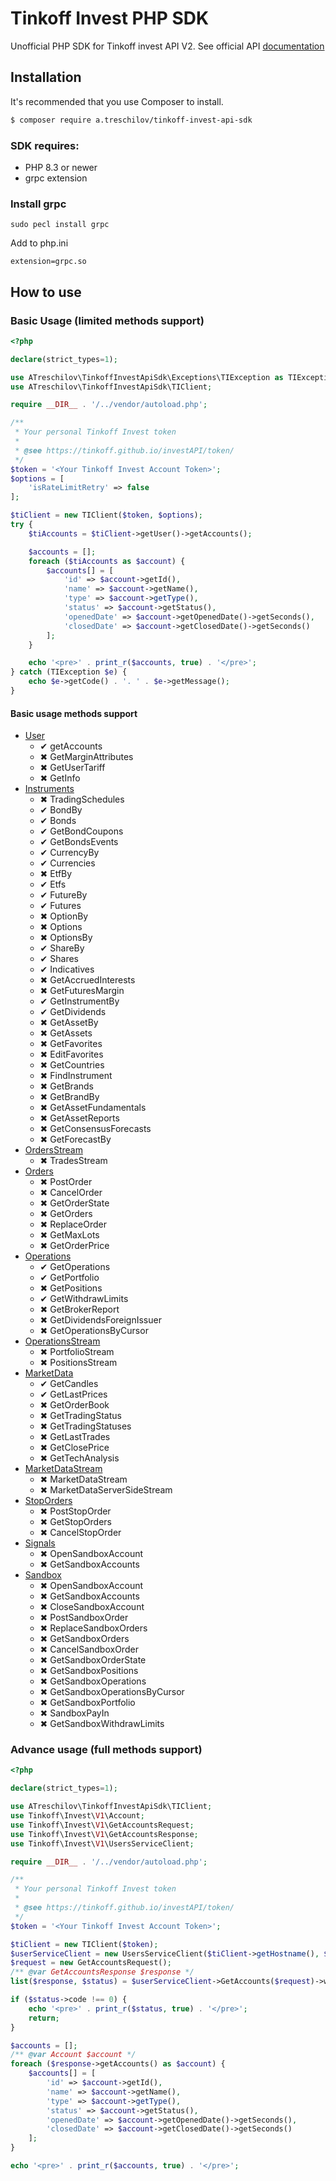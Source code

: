 # Tinkoff Invest PHP SDK

Unofficial PHP SDK for Tinkoff invest API V2. See official API [documentation](https://tinkoff.github.io/investAPI/)

## Installation
It's recommended that you use Composer to install.

```bash
$ composer require a.treschilov/tinkoff-invest-api-sdk
```

### SDK requires:
- PHP 8.3 or newer
- grpc extension

### Install grpc
```
sudo pecl install grpc
```

Add to php.ini
```
extension=grpc.so
```

## How to use

### Basic Usage (limited methods support)
```php
<?php

declare(strict_types=1);

use ATreschilov\TinkoffInvestApiSdk\Exceptions\TIException as TIException;
use ATreschilov\TinkoffInvestApiSdk\TIClient;

require __DIR__ . '/../vendor/autoload.php';

/**
 * Your personal Tinkoff Invest token
 *
 * @see https://tinkoff.github.io/investAPI/token/
 */
$token = '<Your Tinkoff Invest Account Token>';
$options = [
    'isRateLimitRetry' => false
];

$tiClient = new TIClient($token, $options);
try {
    $tiAccounts = $tiClient->getUser()->getAccounts();

    $accounts = [];
    foreach ($tiAccounts as $account) {
        $accounts[] = [
            'id' => $account->getId(),
            'name' => $account->getName(),
            'type' => $account->getType(),
            'status' => $account->getStatus(),
            'openedDate' => $account->getOpenedDate()->getSeconds(),
            'closedDate' => $account->getClosedDate()->getSeconds()
        ];
    }

    echo '<pre>' . print_r($accounts, true) . '</pre>';
} catch (TIException $e) {
    echo $e->getCode() . '. ' . $e->getMessage();
}
```

#### Basic usage methods support
* [User](https://russianinvestments.github.io/investAPI/users/)
  * &#10004; getAccounts
  * &#10006; GetMarginAttributes
  * &#10006; GetUserTariff
  * &#10006; GetInfo
* [Instruments](https://russianinvestments.github.io/investAPI/instruments/)
  * &#10006; TradingSchedules
  * &#10004; BondBy
  * &#10004; Bonds
  * &#10004; GetBondCoupons
  * &#10004; GetBondsEvents
  * &#10004; CurrencyBy
  * &#10004; Currencies
  * &#10006; EtfBy
  * &#10004; Etfs
  * &#10004; FutureBy
  * &#10004; Futures
  * &#10006; OptionBy
  * &#10006; Options
  * &#10006; OptionsBy
  * &#10004; ShareBy
  * &#10004; Shares
  * &#10004; Indicatives
  * &#10006; GetAccruedInterests
  * &#10006; GetFuturesMargin
  * &#10004; GetInstrumentBy
  * &#10004; GetDividends
  * &#10006; GetAssetBy
  * &#10006; GetAssets
  * &#10006; GetFavorites
  * &#10006; EditFavorites
  * &#10006; GetCountries
  * &#10006; FindInstrument
  * &#10006; GetBrands
  * &#10006; GetBrandBy
  * &#10006; GetAssetFundamentals
  * &#10006; GetAssetReports
  * &#10006; GetConsensusForecasts
  * &#10006; GetForecastBy
* [OrdersStream](https://russianinvestments.github.io/investAPI/orders/)
  * &#10006; TradesStream
* [Orders](https://russianinvestments.github.io/investAPI/orders/)
  * &#10006; PostOrder
  * &#10006; CancelOrder
  * &#10006; GetOrderState
  * &#10006; GetOrders
  * &#10006; ReplaceOrder
  * &#10006; GetMaxLots
  * &#10006; GetOrderPrice
* [Operations](https://russianinvestments.github.io/investAPI/operations/)
  * &#10004; GetOperations
  * &#10004; GetPortfolio
  * &#10006; GetPositions
  * &#10004; GetWithdrawLimits
  * &#10006; GetBrokerReport
  * &#10006; GetDividendsForeignIssuer
  * &#10006; GetOperationsByCursor
* [OperationsStream](https://russianinvestments.github.io/investAPI/operations/)
  * &#10006; PortfolioStream
  * &#10006; PositionsStream
* [MarketData](hhttps://russianinvestments.github.io/investAPI/marketdata/)
  * &#10004; GetCandles
  * &#10004; GetLastPrices
  * &#10006; GetOrderBook
  * &#10006; GetTradingStatus
  * &#10006; GetTradingStatuses
  * &#10006; GetLastTrades
  * &#10006; GetClosePrice
  * &#10006; GetTechAnalysis
* [MarketDataStream](https://russianinvestments.github.io/investAPI/marketdata/#marketdatastreamservice)
  * &#10006; MarketDataStream
  * &#10006; MarketDataServerSideStream
* [StopOrders](https://russianinvestments.github.io/investAPI/stoporders/)
  * &#10006; PostStopOrder
  * &#10006; GetStopOrders
  * &#10006; CancelStopOrder
* [Signals](https://russianinvestments.github.io/investAPI/head-signals/)
  * &#10006; OpenSandboxAccount
  * &#10006; GetSandboxAccounts
* [Sandbox](https://russianinvestments.github.io/investAPI/head-sandbox/)
  * &#10006; OpenSandboxAccount
  * &#10006; GetSandboxAccounts
  * &#10006; CloseSandboxAccount
  * &#10006; PostSandboxOrder
  * &#10006; ReplaceSandboxOrders
  * &#10006; GetSandboxOrders
  * &#10006; CancelSandboxOrder
  * &#10006; GetSandboxOrderState
  * &#10006; GetSandboxPositions
  * &#10006; GetSandboxOperations
  * &#10006; GetSandboxOperationsByCursor
  * &#10006; GetSandboxPortfolio
  * &#10006; SandboxPayIn
  * &#10006; GetSandboxWithdrawLimits

### Advance usage (full methods support)

```php
<?php

declare(strict_types=1);

use ATreschilov\TinkoffInvestApiSdk\TIClient;
use Tinkoff\Invest\V1\Account;
use Tinkoff\Invest\V1\GetAccountsRequest;
use Tinkoff\Invest\V1\GetAccountsResponse;
use Tinkoff\Invest\V1\UsersServiceClient;

require __DIR__ . '/../vendor/autoload.php';

/**
 * Your personal Tinkoff Invest token
 *
 * @see https://tinkoff.github.io/investAPI/token/
 */
$token = '<Your Tinkoff Invest Account Token>';

$tiClient = new TIClient($token);
$userServiceClient = new UsersServiceClient($tiClient->getHostname(), $tiClient->getApiConfig());
$request = new GetAccountsRequest();
/** @var GetAccountsResponse $response */
list($response, $status) = $userServiceClient->GetAccounts($request)->wait();

if ($status->code !== 0) {
    echo '<pre>' . print_r($status, true) . '</pre>';
    return;
}

$accounts = [];
/** @var Account $account */
foreach ($response->getAccounts() as $account) {
    $accounts[] = [
        'id' => $account->getId(),
        'name' => $account->getName(),
        'type' => $account->getType(),
        'status' => $account->getStatus(),
        'openedDate' => $account->getOpenedDate()->getSeconds(),
        'closedDate' => $account->getClosedDate()->getSeconds()
    ];
}

echo '<pre>' . print_r($accounts, true) . '</pre>';
```